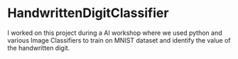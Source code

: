 # HandwrittenDigitClassifier
I worked on this project during a AI workshop where we used python and various Image Classifiers to train on MNIST dataset and identify the value of the handwritten digit.
